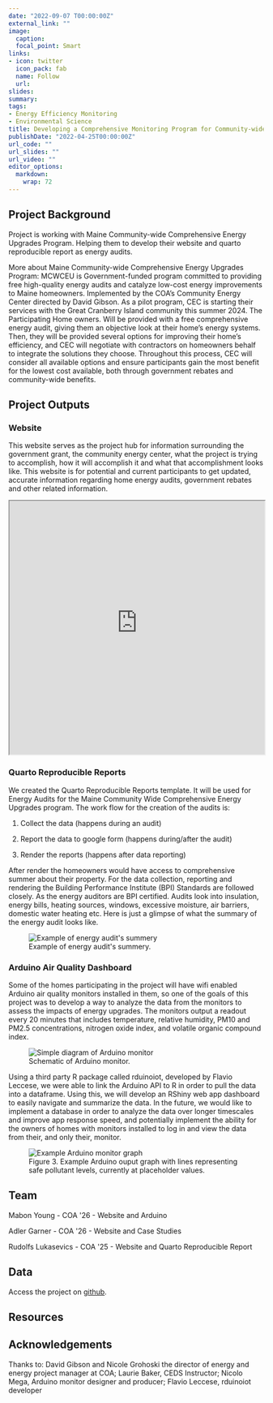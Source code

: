 ```yaml
---
date: "2022-09-07 T00:00:00Z"
external_link: ""
image:
  caption: 
  focal_point: Smart
links:
- icon: twitter
  icon_pack: fab
  name: Follow
  url: 
slides: 
summary: 
tags:
- Energy Efficiency Monitoring
- Environmental Science
title: Developing a Comprehensive Monitoring Program for Community-wide Energy Efficiency Upgrades
publishDate: "2022-04-25T00:00:00Z"
url_code: ""
url_slides: ""
url_video: ""
editor_options: 
  markdown: 
    wrap: 72
---
```


## Project Background

Project is working with Maine Community-wide Comprehensive Energy Upgrades Program. Helping them to develop their website and quarto reproducible report as energy audits. 

More about Maine Community-wide Comprehensive Energy Upgrades Program:
MCWCEU is Government-funded program committed to providing free high-quality energy audits and catalyze low-cost energy improvements to Maine homeowners. Implemented by the COA’s Community Energy Center directed by David Gibson. As a pilot program, CEC is starting their services with the Great Cranberry Island community this summer 2024. The Participating Home owners. Will be provided with a free comprehensive energy audit, giving them an objective look at their home’s energy systems. Then, they will be provided several options for improving their home’s efficiency, and CEC will negotiate with contractors on homeowners behalf to integrate the solutions they choose.
Throughout this process, CEC will consider all available options and ensure participants gain the most benefit for the lowest cost available, both through government rebates and community-wide benefits.


## Project Outputs

### Website

This website serves as the project hub for information surrounding the
government grant, the community energy center, what the project is
trying to accomplish, how it will accomplish it and what that
accomplishment looks like. This website is for potential and current
participants to get updated, accurate information regarding home energy
audits, government rebates and other related information.

<iframe src="https://coa-energy-upgrade-project.netlify.app" width = "100%" height = "500" title="COA Energy Project Website"></iframe>

### Quarto Reproducible Reports 

We created the Quarto Reproducible Reports template. It will be used
for Energy Audits for the Maine Community Wide Comprehensive Energy
Upgrades program. The work flow for the creation of the audits is:

1.  Collect the data (happens during an audit)

2.  Report the data to google form (happens during/after the audit)

3.  Render the reports (happens after data reporting)

After render the homeowners would have access to comprehensive summer
about their property. For the data collection, reporting and rendering
the Building Performance Institute (BPI) Standards are followed closely.
As the energy auditors are BPI certified. Audits look into insulation,
energy bills, heating sources, windows, excessive moisture, air
barriers, domestic water heating etc. Here is just a glimpse of what the
summary of the energy audit looks like.

<figure>

<img src="/img/energy_audit_summery.png" alt="Example of energy audit's summery"/>

<figcaption>Example of energy audit's summery.</figcaption>

</figure>


### Arduino Air Quality Dashboard

Some of the homes participating in the project will have wifi enabled
Arduino air quality monitors installed in them, so one of the goals of
this project was to develop a way to analyze the data from the monitors
to assess the impacts of energy upgrades. The monitors output a readout
every 20 minutes that includes temperature, relative humidity, PM10 and
PM2.5 concentrations, nitrogen oxide index, and volatile organic
compound index.

<figure>

<img src="/img/monitor_schema.png" alt="Simple diagram of Arduino monitor"/>

<figcaption>Schematic of Arduino monitor.</figcaption>

</figure>

Using a third party R package called rduinoiot, developed by Flavio
Leccese, we were able to link the Arduino API to R in order to pull the
data into a dataframe. Using this, we will develop an RShiny web app
dashboard to easily navigate and summarize the data. In the future, we
would like to implement a database in order to analyze the data over
longer timescales and improve app response speed, and potentially
implement the ability for the owners of homes with monitors installed to
log in and view the data from their, and only their, monitor.

<figure>

<img src="/img/arduino_graph_ex.png" alt="Example Arduino monitor graph"/>

<figcaption>Figure 3. Example Arduino ouput graph with lines
representing safe pollutant levels, currently at placeholder
values.</figcaption>

</figure>

## Team

Mabon Young - COA '26 - Website and Arduino

Adler Garner - COA '26 - Website and Case Studies

Rudolfs Lukasevics - COA '25 - Website and Quarto Reproducible Report

## Data

Access the project on
[github](https://github.com/LaurieLBaker/CEDS-Energy).

## Resources

## Acknowledgements

Thanks to: David Gibson and Nicole Grohoski the director of energy and
energy project manager at COA; Laurie Baker, CEDS Instructor; Nicolo Mega,
Arduino monitor designer and producer; Flavio Leccese, rduinoiot
developer
